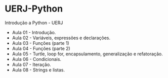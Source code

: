 # UERJ-Python
Introdução a Python - UERJ

* Aula 01 - Introdução.
* Aula 02 - Variáveis, expressões e declarações.
* Aula 03 - Funções (parte 1)
* Aula 04 - Funções (parte 2)
* Aula 05 - Turtle, loop for, encapsulamento, generalização e refatoração.
* Aula 06 - Condicionais.
* Aula 07 - Iteração.
* Aula 08 - Strings e listas.

